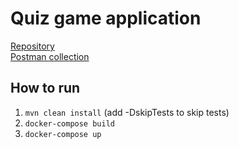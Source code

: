 # Quiz game application
[Repository](https://github.com/stellaselena/quizExam)  
[Postman collection](https://www.getpostman.com/collections/0c72dac72387d2959600)  

## How to run 
1. `mvn clean install` (add -DskipTests to skip tests)  
2. `docker-compose build`  
3. `docker-compose up`  
